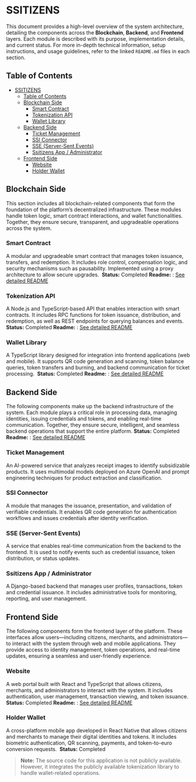 # SSITIZENS

This document provides a high-level overview of the system architecture, detailing the components across the **Blockchain**, **Backend**, and **Frontend** layers. Each module is described with its purpose, implementation details, and current status. For more in-depth technical information, setup instructions, and usage guidelines, refer to the linked `README.md` files in each section.

## Table of Contents

- [SSITIZENS](#ssitizens)
  - [Table of Contents](#table-of-contents)
  - [Blockchain Side](#blockchain-side)
    - [Smart Contract](#smart-contract)
    - [Tokenization API](#tokenization-api)
    - [Wallet Library](#wallet-library)
  - [Backend Side](#backend-side)
    - [Ticket Management](#ticket-management)
    - [SSI Connector](#ssi-connector)
    - [SSE (Server-Sent Events)](#sse-server-sent-events)
    - [Ssitizens App / Administrator](#ssitizens-app--administrator)
  - [Frontend Side](#frontend-side)
    - [Website](#website)
    - [Holder Wallet](#holder-wallet)


## Blockchain Side

This section includes all blockchain-related components that form the foundation of the platform’s decentralized infrastructure. These modules handle token logic, smart contract interactions, and wallet functionalities. Together, they ensure secure, transparent, and upgradeable operations across the system.

### Smart Contract
A modular and upgradeable smart contract that manages token issuance, transfers, and redemption. It includes role control, compensation logic, and security mechanisms such as pausability. Implemented using a proxy architecture to allow secure upgrades. 
**Status:** Completed
**Readme:** : [See detailed README](https://github.com/NGI-TRUSTCHAIN/SSITIZENS/blob/main/ssitizens-smart-contract/README.md)

### Tokenization API
A Node.js and TypeScript-based API that enables interaction with smart contracts. It includes RPC functions for token issuance, distribution, and redemption, as well as REST endpoints for querying balances and events. 
**Status:** Completed
**Readme:** : [See detailed README](https://github.com/NGI-TRUSTCHAIN/SSITIZENS/blob/main/ssitizens-tokenization-api/README.md)
### Wallet Library
A TypeScript library designed for integration into frontend applications (web and mobile). It supports QR code generation and scanning, token balance queries, token transfers and burning, and backend communication for ticket processing. 
**Status:** Completed
**Readme:** : [See detailed README](https://github.com/NGI-TRUSTCHAIN/SSITIZENS/blob/main/tokenization-lib-wallet/README.md)

## Backend Side

The following components make up the backend infrastructure of the system. Each module plays a critical role in processing data, managing identities, issuing credentials and tokens, and enabling real-time communication. Together, they ensure secure, intelligent, and seamless backend operations that support the entire platform.
**Status:** Completed
**Readme:** : [See detailed README](https://github.com/NGI-TRUSTCHAIN/SSITIZENS/blob/main/ssitizens-backend/README.md)

### Ticket Management
An AI-powered service that analyzes receipt images to identify subsidizable products. It uses multimodal models deployed on Azure OpenAI and prompt engineering techniques for product extraction and classification. 

### SSI Connector
A module that manages the issuance, presentation, and validation of verifiable credentials. It enables QR code generation for authentication workflows and issues credentials after identity verification. 

### SSE (Server-Sent Events)
A service that enables real-time communication from the backend to the frontend. It is used to notify events such as credential issuance, token distribution, or status updates. 

### Ssitizens App / Administrator
A Django-based backend that manages user profiles, transactions, token and credential issuance. It includes administrative tools for monitoring, reporting, and user management. 

## Frontend Side

The following components form the frontend layer of the platform. These interfaces allow users—including citizens, merchants, and administrators—to interact with the system through web and mobile applications. They provide access to identity management, token operations, and real-time updates, ensuring a seamless and user-friendly experience.


### Website
A web portal built with React and TypeScript that allows citizens, merchants, and administrators to interact with the system. It includes authentication, user management, transaction viewing, and token issuance. 
**Status:** Completed
**Readme:** : [See detailed README](https://github.com/NGI-TRUSTCHAIN/SSITIZENS/blob/main/ssitizens-frontend/README.md)

### Holder Wallet
A cross-platform mobile app developed in React Native that allows citizens and merchants to manage their digital identities and tokens. It includes biometric authentication, QR scanning, payments, and token-to-euro conversion requests. 
**Status:** Completed
> **Note:** The source code for this application is not publicly available. However, it integrates the publicly available tokenization library to handle wallet-related operations.
